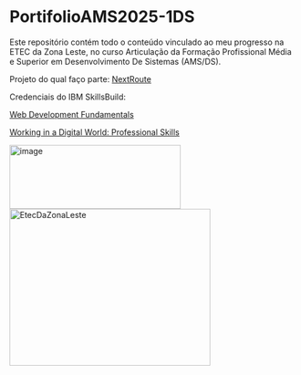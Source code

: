 # PortifolioAMS2025-1DS
Este repositório contém todo o conteúdo vinculado ao meu progresso na ETEC da Zona Leste, no curso Articulação da Formação Profissional Média e Superior em Desenvolvimento De Sistemas (AMS/DS).

Projeto do qual faço parte:
[NextRoute](https://github.com/etec-zona-leste-oficial/nextroute-iot-gestao-de-turismo/tree/main)

Credenciais do IBM SkillsBuild:

[ Web Development Fundamentals](https://www.credly.com/badges/b2201030-9b06-4f4f-a8c4-53a1155bb0f0/public_url)

[Working in a Digital World: Professional Skills](https://www.credly.com/badges/7d10d359-1921-433d-880a-4520de0840cb/public_url)

<img width="300" height="112" alt="image" src="https://github.com/user-attachments/assets/ad3a27c1-9344-4584-a82e-89da8d543ed8" />

<img width="352" height="275" alt="EtecDaZonaLeste" src="https://github.com/user-attachments/assets/8cb06252-308d-48db-950c-001e6f53ce15" />
